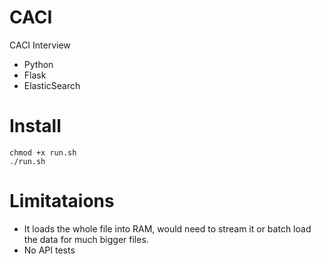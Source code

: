 # CACI
CACI Interview

* Python 
* Flask
* ElasticSearch

# Install

```
chmod +x run.sh
./run.sh
```
# Limitataions

* It loads the whole file into RAM, would need to stream it or batch load the data for much bigger files.
* No API tests

